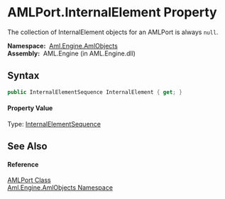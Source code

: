 AMLPort.InternalElement Property
================================
The collection of InternalElement objects for an AMLPort is always `null`.

  **Namespace:**  [Aml.Engine.AmlObjects][1]  
  **Assembly:**  AML.Engine (in AML.Engine.dll)

Syntax
------

```csharp
public InternalElementSequence InternalElement { get; }
```

#### Property Value
Type: [InternalElementSequence][2]

See Also
--------

#### Reference
[AMLPort Class][3]  
[Aml.Engine.AmlObjects Namespace][1]  

[1]: ../README.md
[2]: ../../Aml.Engine.CAEX/InternalElementSequence/README.md
[3]: README.md
[4]: https://www.automationml.org
[5]: ../../icons/logoShade.png